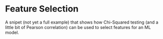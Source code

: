 # Feature Selection

A snipet (not yet a full example) that shows how Chi-Squared testing (and a little bit of Pearson correlation) can be used to select features for an ML model.

